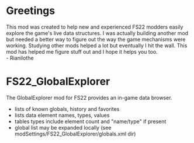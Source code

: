# Greetings
This mod was created to help new and experienced FS22 modders easily explore the game's live data structures. I was actually building another mod but needed a better way to figure out the way the game mechanisms were working. Studying other mods helped a lot but eventually I hit the wall.  This mod has helped me figure stuff out and I hope it helps you too.<br>- Rianilothe

# FS22_GlobalExplorer
The GlobalExplorer mod for FS22 provides an in-game data browser.
- lists of known globals, history and favorites
- lists data element names, types, values
- tables types include element count and "name/type" if present
- global list may be expanded locally (see modSettings/FS22_GlobalExplorer/globals.xml dir)

           
